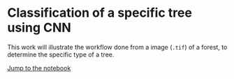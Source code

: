 # Classification of a specific tree using CNN

This work will illustrate the workflow done from a image (`.tif`) of a forest, to determine the specific type of a tree.

[Jump to the notebook](https://github.com/ayoubft/DL-binaryTreeClassif/blob/main/tree3Classifier-Y.ipynb)
